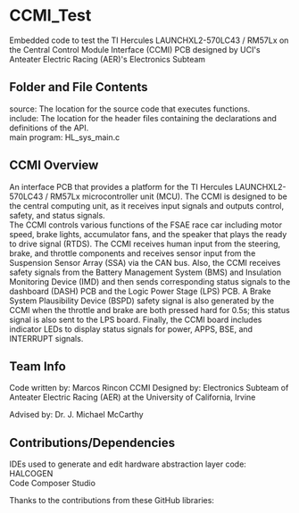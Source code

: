 # CCMI_Test
 Embedded code to test the TI Hercules LAUNCHXL2-570LC43 / RM57Lx on the Central Control Module Interface (CCMI) PCB designed by UCI's Anteater Electric Racing (AER)'s Electronics Subteam

## Folder and File Contents
source: The location for the source code that executes functions.\
include: The location for the header files containing the declarations and definitions of the API.\
main program: HL_sys_main.c

## CCMI Overview
An interface PCB that provides a platform for the TI Hercules LAUNCHXL2-570LC43 / RM57Lx microcontroller unit (MCU). The CCMI is designed to be the central computing unit, as it receives input signals and outputs control, safety, and status signals.\
The CCMI controls various functions of the FSAE race car including motor speed, brake lights, accumulator fans, and the speaker that plays the ready to drive signal (RTDS). The CCMI receives human input from the steering, brake, and throttle components and receives sensor input from the Suspension Sensor Array (SSA) via the CAN bus. Also, the CCMI receives safety signals from the Battery Management System (BMS) and Insulation Monitoring Device (IMD) and then sends corresponding status signals to the dashboard (DASH) PCB and the Logic Power Stage (LPS) PCB. A Brake System Plausibility Device (BSPD) safety signal is also generated by the CCMI when the throttle and brake are both pressed hard for 0.5s; this status signal is also sent to the LPS board. Finally, the CCMI board includes indicator LEDs to display status signals for power, APPS, BSE, and INTERRUPT signals.


## Team Info
Code written by: Marcos Rincon
CCMI Designed by: Electronics Subteam of Anteater Electric Racing (AER) at the University of California, Irvine

Advised by: Dr. J. Michael McCarthy

## Contributions/Dependencies
IDEs used to generate and edit hardware abstraction layer code:\
HALCOGEN\
Code Composer Studio

Thanks to the contributions from these GitHub libraries:


